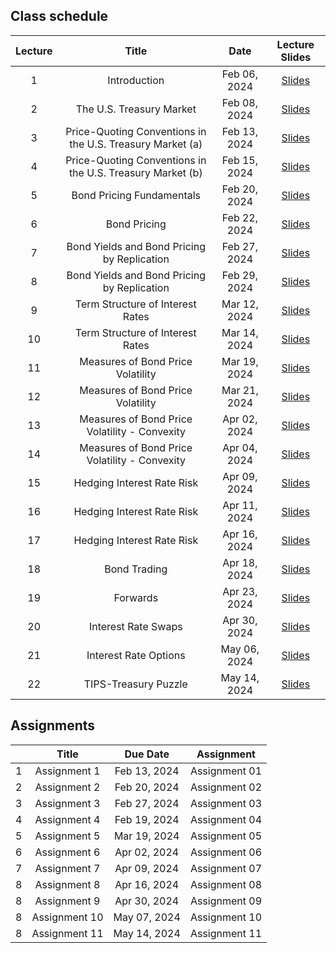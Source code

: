 
## Class schedule

| Lecture | Title                                      | Date          | Lecture Slides                                              |
|:-------:|:------------------------------------------:|:-------------:|:-----------------------------------------------------------:|
| 1       | Introduction                               | Feb 06, 2024   |  [Slides](/assets/lectures/lect01/Lect01.html)             |
| 2       | The U.S. Treasury Market                   | Feb 08, 2024   |  [Slides](/assets/lectures/lect02/Lect02.html)             |
| 3       | Price-Quoting Conventions in the U.S. Treasury Market (a) | Feb 13, 2024   |  [Slides](/assets/lectures/lect03/Lect03.html)             |
| 4       | Price-Quoting Conventions in the U.S. Treasury Market (b) | Feb 15, 2024   |  [Slides](/assets/lectures/lect03/Lect03.html)             |
| 5       | Bond Pricing Fundamentals                  | Feb 20, 2024   |  [Slides](/assets/lectures/lect04/Lect04.html)             |
| 6       | Bond Pricing                               | Feb 22, 2024   | [Slides](/assets/lectures/lect05/Lect05.html)              |
| 7       | Bond Yields and Bond Pricing by Replication | Feb 27, 2024   | [Slides](/assets/lectures/lect06/Lect06.html)              |
| 8       | Bond Yields and Bond Pricing by Replication | Feb 29, 2024   | [Slides](/assets/lectures/lect06/Lect06.html)              |
| 9       | Term Structure of Interest Rates            | Mar 12, 2024   | [Slides](/assets/lectures/lect07/Lect07.html)              |
| 10      | Term Structure of Interest Rates            | Mar 14, 2024   | [Slides](/assets/lectures/lect07/Lect07.html)              |
| 11      | Measures of Bond Price Volatility           | Mar 19, 2024   | [Slides](/assets/lectures/lect08/Lect08.html)              |
| 12      | Measures of Bond Price Volatility           | Mar 21, 2024   | [Slides](/assets/lectures/lect08/Lect08.html)              |
| 13      | Measures of Bond Price Volatility - Convexity | Apr 02, 2024   | [Slides](/assets/lectures/lect09/Lect09.html)              |
| 14      | Measures of Bond Price Volatility - Convexity | Apr 04, 2024   | [Slides](/assets/lectures/lect09/Lect09.html)              |
| 15      | Hedging Interest Rate Risk                  | Apr 09, 2024   | [Slides](/assets/lectures/lect10/Lect10.html)              |
| 16      | Hedging Interest Rate Risk                  | Apr 11, 2024   | [Slides](/assets/lectures/lect10/Lect10.html)              |
| 17      | Hedging Interest Rate Risk                  | Apr 16, 2024   | [Slides](/assets/lectures/lect10/Lect10.html)              |
| 18      | Bond Trading                                | Apr 18, 2024   | [Slides](/assets/lectures/lect11/Lect11.html)              |
| 19      | Forwards                                    | Apr 23, 2024   | [Slides](/assets/lectures/lect12/Lect12.html)              |
| 20      | Interest Rate Swaps                         | Apr 30, 2024   | [Slides](/assets/lectures/lect13/Lect13.html)              |
| 21      | Interest Rate Options                       | May 06, 2024   | [Slides](/assets/lectures/lect14/Lect14.html)              |
| 22      | TIPS-Treasury Puzzle                        | May 14, 2024   | [Slides](/assets/lectures/lect15/Lect15.html)              |




## Assignments

|         | Title                                      | Due Date          | Assignment                                              |
|:-------:|:------------------------------------------:|:-----------------:|:-------------------------------------------------------:|
| 1       | Assignment 1                               | Feb 13, 2024      | Assignment 01                                           |
| 2       | Assignment 2                               | Feb 20, 2024      | Assignment 02                                           |
| 3       | Assignment 3                               | Feb 27, 2024      | Assignment 03                                           |
| 4       | Assignment 4                               | Feb 19, 2024      | Assignment 04                                           |
| 5       | Assignment 5                               | Mar 19, 2024      | Assignment 05                                           |
| 6       | Assignment 6                               | Apr 02, 2024      | Assignment 06                                           |
| 7       | Assignment 7                               | Apr 09, 2024      | Assignment 07                                           |
| 8       | Assignment 8                               | Apr 16, 2024      | Assignment 08                                           |
| 8       | Assignment 9                               | Apr 30, 2024      | Assignment 09                                           |
| 8       | Assignment 10                              | May 07, 2024      | Assignment 10                                           |
| 8       | Assignment 11                              | May 14, 2024      | Assignment 11                                           |